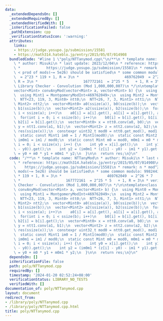 ```yaml
---
data:
  _extendedDependsOn: []
  _extendedRequiredBy: []
  _extendedVerifiedWith: []
  _isVerificationFailed: false
  _pathExtension: cpp
  _verificationStatusIcon: ':warning:'
  attributes:
    links:
    - https://judge.yosupo.jp/submission/15581
    - https://math314.hateblo.jp/entry/2015/05/07/014908
  bundledCode: "#line 1 \"poly/NTTanymod.cpp\"\n/**\n * template name: NTTanyMod\n\
    \ * author: Misuki\n * last update: 2023/12/04\n * reference: https://math314.hateblo.jp/entry/2015/05/07/014908\n\
    \ *            https://judge.yosupo.jp/submission/15581\n * remark: n * mod^2\
    \ < prod of mods(~= 5e26) should be satisfied\n * some common modulo: 998244353\
    \  = 2^23 * 119 + 1, R = 3\n *                     469762049  = 2^26 * 7   + 1,\
    \ R = 3\n *                     167772161  = 2^25 * 5   + 1, R = 3\n * verify:\
    \ Library Checker - Convolution (Mod 1,000,000,007)\n */\n\ntemplate<class Mint>\n\
    vector<Mint> convAnyMod(vector<Mint> a, vector<Mint> b) {\n  using Mint0 = MontgomeryModInt<998244353>;\n\
    \  using Mint1 = MontgomeryModInt<469762049>;\n  using Mint2 = MontgomeryModInt<167772161>;\n\
    \  NTT<23, 119, 3, Mint0> ntt0;\n  NTT<26, 7, 3, Mint1> ntt1;\n  NTT<25, 5, 3,\
    \ Mint2> ntt2;\n  vector<Mint0> a0(ssize(a)), b0(ssize(b));\n  vector<Mint1> a1(ssize(a)),\
    \ b1(ssize(b));\n  vector<Mint2> a2(ssize(a)), b2(ssize(b));\n  for(int i = 0;\
    \ i < ssize(a); i++)\n    a0[i] = a[i].get(), a1[i] = a[i].get(), a2[i] = a[i].get();\n\
    \  for(int i = 0; i < ssize(b); i++)\n    b0[i] = b[i].get(), b1[i] = b[i].get(),\
    \ b2[i] = b[i].get();\n  vector<Mint0> x = ntt0.conv(a0, b0);\n  vector<Mint1>\
    \ y = ntt1.conv(a1, b1);\n  vector<Mint2> z = ntt2.conv(a2, b2);\n  vector<Mint>\
    \ res(ssize(x));\n  constexpr uint32_t mod0 = ntt0.get_mod(), mod1 = ntt1.get_mod();\n\
    \  static const Mint1 im0 = 1 / Mint1(mod0);\n  static const Mint2 im1 = 1 / Mint2(mod1),\
    \ im0m1 = im1 / mod0;\n  static const Mint m0 = mod0, m0m1 = m0 * mod1;\n  for(int\
    \ i = 0; i < ssize(x); i++) {\n    int y0 = x[i].get();\n    int y1 = (im0 * (y[i]\
    \ - y0)).get();\n    int y2 = (im0m1 * (z[i] - y0) - im1 * y1).get();\n    res[i]\
    \ = y0 + m0 * y1 + m0m1 * y2;\n  }\n\n  return res;\n}\n"
  code: "/**\n * template name: NTTanyMod\n * author: Misuki\n * last update: 2023/12/04\n\
    \ * reference: https://math314.hateblo.jp/entry/2015/05/07/014908\n *        \
    \    https://judge.yosupo.jp/submission/15581\n * remark: n * mod^2 < prod of\
    \ mods(~= 5e26) should be satisfied\n * some common modulo: 998244353  = 2^23\
    \ * 119 + 1, R = 3\n *                     469762049  = 2^26 * 7   + 1, R = 3\n\
    \ *                     167772161  = 2^25 * 5   + 1, R = 3\n * verify: Library\
    \ Checker - Convolution (Mod 1,000,000,007)\n */\n\ntemplate<class Mint>\nvector<Mint>\
    \ convAnyMod(vector<Mint> a, vector<Mint> b) {\n  using Mint0 = MontgomeryModInt<998244353>;\n\
    \  using Mint1 = MontgomeryModInt<469762049>;\n  using Mint2 = MontgomeryModInt<167772161>;\n\
    \  NTT<23, 119, 3, Mint0> ntt0;\n  NTT<26, 7, 3, Mint1> ntt1;\n  NTT<25, 5, 3,\
    \ Mint2> ntt2;\n  vector<Mint0> a0(ssize(a)), b0(ssize(b));\n  vector<Mint1> a1(ssize(a)),\
    \ b1(ssize(b));\n  vector<Mint2> a2(ssize(a)), b2(ssize(b));\n  for(int i = 0;\
    \ i < ssize(a); i++)\n    a0[i] = a[i].get(), a1[i] = a[i].get(), a2[i] = a[i].get();\n\
    \  for(int i = 0; i < ssize(b); i++)\n    b0[i] = b[i].get(), b1[i] = b[i].get(),\
    \ b2[i] = b[i].get();\n  vector<Mint0> x = ntt0.conv(a0, b0);\n  vector<Mint1>\
    \ y = ntt1.conv(a1, b1);\n  vector<Mint2> z = ntt2.conv(a2, b2);\n  vector<Mint>\
    \ res(ssize(x));\n  constexpr uint32_t mod0 = ntt0.get_mod(), mod1 = ntt1.get_mod();\n\
    \  static const Mint1 im0 = 1 / Mint1(mod0);\n  static const Mint2 im1 = 1 / Mint2(mod1),\
    \ im0m1 = im1 / mod0;\n  static const Mint m0 = mod0, m0m1 = m0 * mod1;\n  for(int\
    \ i = 0; i < ssize(x); i++) {\n    int y0 = x[i].get();\n    int y1 = (im0 * (y[i]\
    \ - y0)).get();\n    int y2 = (im0m1 * (z[i] - y0) - im1 * y1).get();\n    res[i]\
    \ = y0 + m0 * y1 + m0m1 * y2;\n  }\n\n  return res;\n}\n"
  dependsOn: []
  isVerificationFile: false
  path: poly/NTTanymod.cpp
  requiredBy: []
  timestamp: '2024-01-20 02:52:24+08:00'
  verificationStatus: LIBRARY_NO_TESTS
  verifiedWith: []
documentation_of: poly/NTTanymod.cpp
layout: document
redirect_from:
- /library/poly/NTTanymod.cpp
- /library/poly/NTTanymod.cpp.html
title: poly/NTTanymod.cpp
---
```

